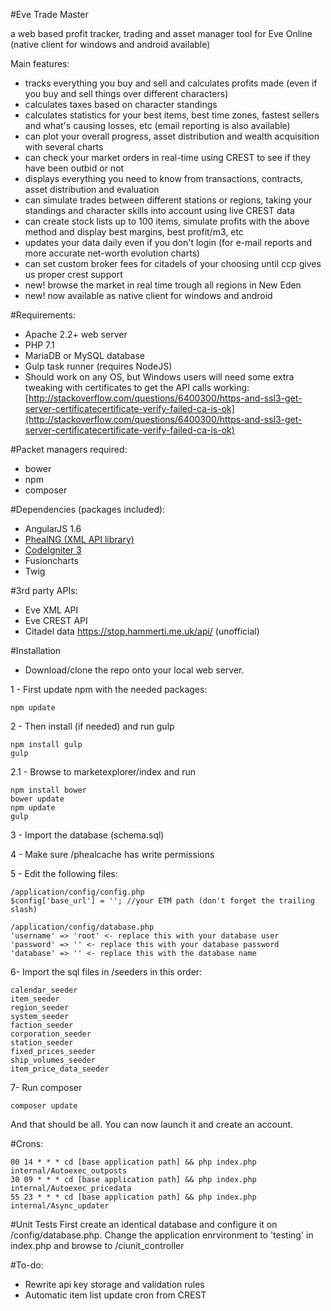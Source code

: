 #Eve Trade Master

a web based profit tracker, trading and asset manager tool for Eve Online (native client for windows and android available)

Main features:

- tracks everything you buy and sell and calculates profits made (even if you buy and sell things over different characters)
- calculates taxes based on character standings
- calculates statistics for your best items, best time zones, fastest sellers and what's causing losses, etc (email reporting is also available)
- can plot your overall progress, asset distribution and wealth acquisition with several charts
- can check your market orders in real-time using CREST to see if they have been outbid or not
- displays everything you need to know from transactions, contracts, asset distribution and evaluation
- can simulate trades between different stations or regions, taking your standings and character skills into account using live CREST data
- can create stock lists up to 100 items, simulate profits with the above method and display best margins, best profit/m3, etc
- updates your data daily even if you don't login (for e-mail reports and more accurate net-worth evolution charts)
- can set custom broker fees for citadels of your choosing until ccp gives us proper crest support
- new! browse the market in real time trough all regions in New Eden
- new! now available as native client for windows and android

#Requirements:
- Apache 2.2+ web server
- PHP 7.1
- MariaDB or MySQL database
- Gulp task runner (requires NodeJS)
- Should work on any OS, but Windows users will need some extra tweaking with certificates to get the API calls working: 
[http://stackoverflow.com/questions/6400300/https-and-ssl3-get-server-certificatecertificate-verify-failed-ca-is-ok](http://stackoverflow.com/questions/6400300/https-and-ssl3-get-server-certificatecertificate-verify-failed-ca-is-ok)

#Packet managers required:
- bower
- npm
- composer

#Dependencies (packages included):
- AngularJS 1.6
- [PhealNG (XML API library)](https://github.com/3rdpartyeve/phealng)
- [CodeIgniter 3](https://github.com/bcit-ci/CodeIgniter)
- Fusioncharts
- Twig

#3rd party APIs:
- Eve XML API
- Eve CREST API
- Citadel data https://stop.hammerti.me.uk/api/ (unofficial)


#Installation
- Download/clone the repo onto your local web server.

1 - First update npm with the needed packages:

    npm update

2 - Then install (if needed) and run gulp 
    
    npm install gulp
    gulp
    
 2.1 - Browse to marketexplorer/index and run
    
    npm install bower
    bower update
    npm update
    gulp

3 - Import the database (schema.sql) 

4 - Make sure /phealcache has write permissions

5 - Edit the following files:

    /application/config/config.php
    $config['base_url'] = ''; //your ETM path (don't forget the trailing slash)

    /application/config/database.php
    'username' => 'root' <- replace this with your database user
    'password' => '' <- replace this with your database password
    'database' => '' <- replace this with the database name
    
6- Import the sql files in /seeders in this order:
    
    calendar_seeder
    item_seeder
    region_seeder
    system_seeder
    faction_seeder
    corporation_seeder
    station_seeder
    fixed_prices_seeder
    ship_volumes_seeder
    item_price_data_seeder

7- Run composer

    composer update
    
And that should be all. You can now launch it and create an account.

#Crons:

    00 14 * * * cd [base application path] && php index.php internal/Autoexec_outposts
    30 09 * * * cd [base application path] && php index.php internal/Autoexec_pricedata
    55 23 * * * cd [base application path] && php index.php internal/Async_updater
    
#Unit Tests
First create an identical database and configure it on /config/database.php. Change the application enrvironment to 'testing' in index.php and browse to /ciunit_controller


#To-do:
- Rewrite api key storage and validation rules
- Automatic item list update cron from CREST

